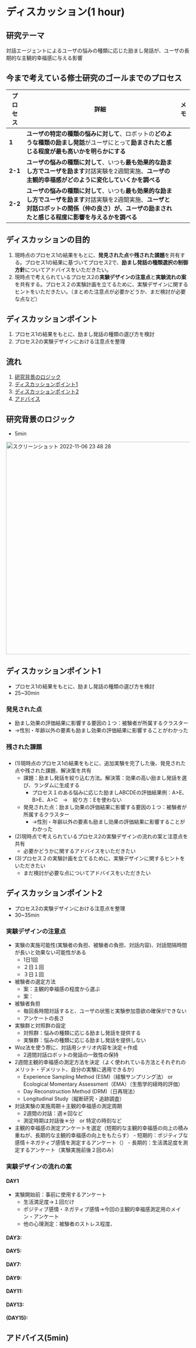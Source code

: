 # ディスカッション(1 hour)
## 研究テーマ
対話エージェントによるユーザの悩みの種類に応じた励まし発話が、ユーザの長期的な主観的幸福感に与える影響

## 今まで考えている修士研究のゴールまでのプロセス

|プロセス|詳細|メモ|
|----|----|----|
|**1**|**ユーザの特定の種類の悩みに対して**、ロボットの**どのような種類の励まし発話**がユーザにとって**励まされたと感じる程度が最も高いかを明らかにする**||
|**2-1**|**ユーザの悩みの種類に対して**、いつも**最も効果的な励まし方でユーザを励ます**対話実験を2週間実施、**ユーザの主観的幸福感がどのように変化していくかを調べる**||
|**2-2**|**ユーザの悩みの種類に対して**、いつも**最も効果的な励まし方でユーザを励ます**対話実験を2週間実施、**ユーザと対話ロボットの関係（仲の良さ）が、ユーザの励まされたと感じる程度に影響を与えるかを調べる**||

## ディスカッションの目的
1. 現時点のプロセス1の結果をもとに、**発見された点**や**残された課題**を共有する。プロセス1の結果に基づいてプロセス2で、**励まし発話の種類選択の制御方針**についてアドバイスをいただきたい。
2. 現時点で考えられているプロセス2の**実験デザインの注意点**と**実験流れの案**を共有する。プロセス２の実験計画を立てるために、実験デザインに関するヒントをいただきたい。（まとめた注意点が必要かどうか、まだ検討が必要な点など）

## ディスカッションポイント
1. プロセス1の結果をもとに、励まし発話の種類の選び方を検討
2. プロセス2の実験デザインにおける注意点を整理

## 流れ
1. [研究背景のロジック](#研究背景のロジック)
2. [ディスカッションポイント1](#ディスカッションポイント1)
3. [ディスカッションポイント2](#ディスカッションポイント2)
4. [アドバイス](#アドバイス)


## 研究背景のロジック
- 5min
<img width="581" alt="スクリーンショット 2022-11-06 23 48 28" src="https://user-images.githubusercontent.com/62456878/200178091-d192f9ec-9570-4019-b6d0-68690f8d37d5.png">





## ディスカッションポイント1
- プロセス1の結果をもとに、励まし発話の種類の選び方を検討
- 25~30min
### 発見された点
- 励まし効果の評価結果に影響する要因の１つ：被験者が所属するクラスター
 - →性別・年齢以外の要素も励まし効果の評価結果に影響することがわかった
### 残された課題



### 

 - (1)現時点のプロセス1の結果をもとに、追加実験を完了した後、発見された点や残された課題、解決策を共有
    - 課題：励まし発話を絞り込む方法。解決策：効果の高い励まし発話を選び、ランダムに生成する　
      - プロセス１のある悩みに応じた励ましABCDEの評価結果例：A>E、B>E、A>C　→　絞り方：Eを使わない
    - 発見された点：励まし効果の評価結果に影響する要因の１つ：被験者が所属するクラスター
      - →性別・年齢以外の要素も励まし効果の評価結果に影響することがわかった
  - (2)現時点で考えられているプロセス2の実験デザインの流れの案と注意点を共有
    - 必要かどうかに関するアドバイスをいただきたい
  - (3)プロセス２の実験計画を立てるために、実験デザインに関するヒントをいただきたい
    - まだ検討が必要な点についてアドバイスをいただきたい


## ディスカッションポイント2
- プロセス2の実験デザインにおける注意点を整理
- 30~35min
### 
### 実験デザインの注意点
- 実験の実施可能性(実験者の負担、被験者の負担、対話内容)、対話間隔時間が長いと効果ない可能性がある
  - 1日1回
  - ２日１回
  - ３日１回
- 被験者の選定方法
  - 案：主観的幸福感の程度から選ぶ
  - 案：
- 被験者負担
  - 毎回長時間対話すると、ユーザの状態と実験参加意欲の確保ができない
  - アンケートの長さ
- 実験群と対照群の設定
  - 対照群：悩みの種類に応じる励まし発話を提供する
  - 実験群：悩みの種類に応じる励まし発話を提供しない
- Woz法を使う際に、対話用シナリオ内容を決定＋作成
  - 2週間対話ロボットの発話の一致性の保持
- 2週間主観的幸福感の測定方法を決定（よく使われている方法とそれぞれのメリット・デメリット、自分の実験に適用できるか）
  - Experience Sampling Method (ESM)（経験サンプリング法） or Ecological Momentary Assessment（EMA）（生態学的経時的評価）
  - Day Reconstruction Method (DRM)（日再現法）
  -  Longitudinal Study（縦断研究・追跡調査）
- 対話実験の実施周期＋主観的幸福感の測定周期
  - 2週間の対話：週＊回など
  - 測定時期は対話後＊分　or 特定の時刻など
- 主観的幸福感の測定アンケートを選定（短期的な主観的幸福感の向上の積み重ねが、長期的な主観的幸福感の向上をもたらす）
      - 短期的：ポジティブな感情＋ネガティブ感情を測定するアンケート（）
      - 長期的：生活満足度を測定するアンケート（実験実施前後２回のみ）


### 実験デザインの流れの案
#### DAY1
- 実験開始前：事前に使用するアンケート
  - 生活満足度→１回だけ
  - ポジティブ感情・ネガティブ感情→今回の主観的幸福感測定用のメイン・アンケート
  - 他の心理測定：被験者のストレス程度、

#### DAY3:
#### DAY5:
#### DAY7:
#### DAY9:
#### DAY11:
#### DAY13:
#### (DAY15):


## アドバイス(5min)
